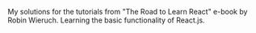 My solutions for the tutorials from "The Road to Learn React" e-book by Robin Wieruch. Learning the basic functionality of React.js.